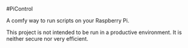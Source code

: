 #PiControl

A comfy way to run scripts on your Raspberry Pi.

This project is not intended to be run in a productive environment. It is neither secure nor very efficient.